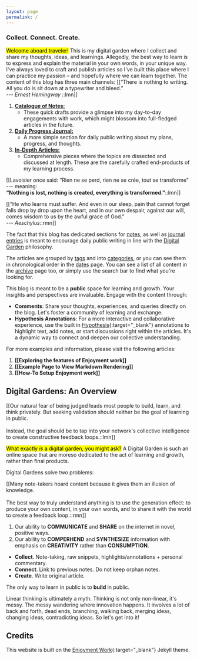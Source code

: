 ```yaml
---
layout: page
permalink: /
---
```


### Collect. Connect. Create.

<mark>Welcome aboard traveler!</mark>
This is my digital garden where I collect and share my thoughts, ideas, and learnings. 
Allegedly, the best way to learn is to express and explain the material in your own words, in your unique way.
I've always loved to craft and publish articles so I've built this place where I can practice my passion – and hopefully where we can learn together.
The content of this blog has three main channels:
[[“There is nothing to writing. All you do is sit down at a typewriter and bleed.” <br><cite>--- Ernest Hemingway </cite>::lmn]]

1. [**Catalogue of Notes:**](/notes)
   - These quick drafts provide a glimpse into my day-to-day engagements with work, which might blossom into full-fledged articles in the future. 
2. [**Daily Progress Journal:**](/journals)
   - A more simple section for daily public writing about my plans, progress, and thoughts.
3. [**In-Depth Articles:**](/posts)
   - Comprehensive pieces where the topics are dissected and discussed at length. These are the carefully crafted end-products of my learning process.


[[Lavoisier once said: “Rien ne se perd, rien ne se crée, tout se transforme” --- meaning: <br> __“Nothing is lost, nothing is created, everything is transformed.”__::lmn]] 

[[“He who learns must suffer. And even in our sleep, pain that cannot forget falls drop by drop upon the heart, 
and in our own despair, against our will, comes wisdom to us by the awful grace of God.” <br><cite>--- Aeschylus</cite>::rmn]]

The fact that this blog has dedicated sections for [notes](/notes), as well as [journal entries](/journals) is meant 
to encourage daily public writing in line with the [Digital Garden](#digital-gardens-an-overview) philosophy.

The articles are grouped by [tags](/tags) and into [categories](/categories), or you can see them in chronological order in the [dates](/dates) page.
You can see a list of all content in the [archive](/archive) page too, or simply use the search bar to find what you're looking for.

This blog is meant to be a **public** space for learning and growth.
Your insights and perspectives are invaluable. Engage with the content through:
- __Comments__: Share your thoughts, experiences, and queries directly on the blog. Let's foster a community of learning and exchange.
- __Hypothesis Annotations__: For a more interactive and collaborative experience, use the built in [Hypothesis](https://web.hypothes.is/){:target="_blank"} annotations to highlight text, add notes, or start discussions right within the articles. It's a dynamic way to connect and deepen our collective understanding.

For more examples and information, please visit the following articles:

1. **[[Exploring the features of Enjoyment work]]**
2. **[[Example Page to View Markdown Rendering]]**
3. **[[How-To Setup Enjoyment work]]**



## Digital Gardens: An Overview

[[Our natural fear of being judged leads most people to build, learn, and think privately.
But seeking validation should neither be the goal of learning in public. 
<br><br>Instead, the goal should be to tap into your network's collective intelligence to create constructive feedback loops.::lmn]]

<mark>What exactly <i>is</i> a digital garden, you might ask?</mark> 
A Digital Garden is such an online space that are moreso dedicated to the act of learning and growth, rather than final products.


Digital Gardens solve two problems:

[[Many note-takers hoard content because it gives them an illusion of knowledge. <br><br>The best way to truly understand anything is to use the generation effect: to produce your own content, in your own words, and to share it with the world to create a feedback loop.::rmn]] 

1. Our ability to **COMMUNICATE** and **SHARE** on the internet in novel, positive ways.
2. Our ability to **COMPERHEND** and **SYNTHESIZE** information with emphasis on **CREATIVITY** rather than **CONSUMPTION**.

- **Collect**. Note-taking, raw snippets, highlights/annotations + personal commentary.
- **Connect**. Link to previous notes. Do not keep orphan notes.
- **Create**. Write original article.

The only way to learn in public is to **build** in public.

Linear thinking is ultimately a myth. Thinking is not only non-linear, it's messy. The messy wandering where innovation happens.
It involves a lot of back and forth, dead ends, branching, walking back, merging ideas, changing ideas, contradicting ideas.
So let's get into it!

## Credits
This website is built on the [Enjoyment Work](https://github.com/brennanbrown/enjoyment-work){:target="_blank"} Jekyll theme.
